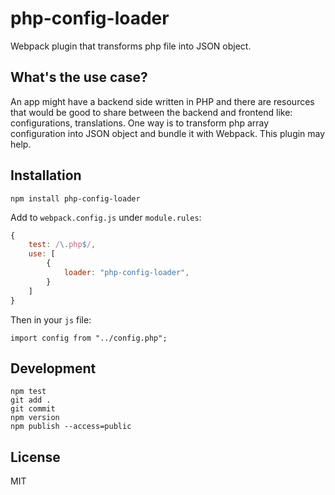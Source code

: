 # php-config-loader

Webpack plugin that transforms php file into JSON object.

## What's the use case?

An app might have a backend side written in PHP and there are resources that would be good to share between the backend and frontend like: configurations, translations. One way is to transform php array configuration into JSON object and bundle it with Webpack. This plugin may help.

## Installation

```
npm install php-config-loader
```

Add to `webpack.config.js` under `module.rules`:
```js
{
    test: /\.php$/,
    use: [
        {
            loader: "php-config-loader",
        }
    ]
}
```

Then in your `js` file:
```
import config from "../config.php";
```

## Development

```
npm test
git add .
git commit
npm version
npm publish --access=public
```

## License

MIT
